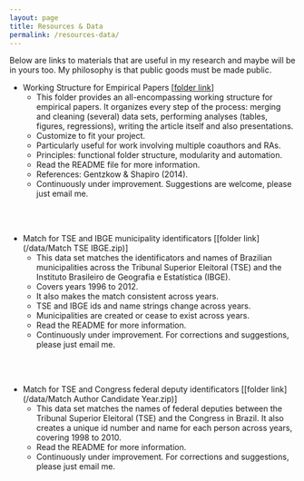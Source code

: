 ```yaml
---
layout: page
title: Resources & Data
permalink: /resources-data/
---
```


Below are links to materials that are useful in my research and maybe will be in yours too. My philosophy is that public goods must be made public.

- Working Structure for Empirical Papers [[folder link](/data/main_paper.zip)]
  - This folder provides an all-encompassing working structure for empirical papers. It organizes every step of the process: merging and cleaning (several) data sets, performing analyses (tables, figures, regressions), writing the article itself and also presentations.
  - Customize to fit your project.
  - Particularly useful for work involving multiple coauthors and RAs.
  - Principles: functional folder structure, modularity and automation.
  - Read the README file for more information.
  - References: Gentzkow & Shapiro (2014).
  - Continuously under improvement. Suggestions are welcome, please just email me.

<br><br>
- Match for TSE and IBGE municipality identificators [[folder link](/data/Match TSE IBGE.zip)]
  - This data set matches the identificators and names of Brazilian municipalities across the Tribunal Superior Eleitoral (TSE) and the Instituto Brasileiro de Geografia e Estatística (IBGE).
  - Covers years 1996 to 2012.
  - It also makes the match consistent across years.
  - TSE and IBGE ids and name strings change across years.
  - Municipalities are created or cease to exist across years.
  - Read the README for more information.
  - Continuously under improvement. For corrections and suggestions, please just email me.

<br><br>
- Match for TSE and Congress federal deputy identificators [[folder link](/data/Match Author Candidate Year.zip)]
  - This data set matches the names of federal deputies between the Tribunal Superior Eleitoral (TSE) and the Congress in Brazil. It also creates a unique id number and name for each person across years, covering 1998 to 2010.
  - Read the README for more information.
  - Continuously under improvement. For corrections and suggestions, please just email me.
